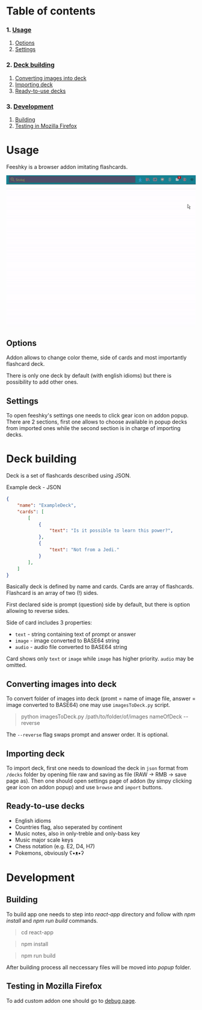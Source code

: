 # Table of contents

### 1. [Usage](#usage)
1. [Options](#options)
2. [Settings](#settings)
### 2. [Deck building](#deck-building)
1. [Converting images into deck](#converting-images-into-deck)
2. [Importing deck](#importing-deck)
3. [Ready-to-use decks](#ready-to-use-decks)
### 3. [Development](#development)
1. [Building](#building)
2. [Testing in Mozilla Firefox](#testing-in-mozilla-firefox)

# Usage
Feeshky is a browser addon imitating flashcards.

![Show-off](readme-assets/showoff.gif)

## Options

Addon allows to change color theme, side of cards and most importantly flashcard deck.

There is only one deck by default (with english idioms) but there is possibility to add other ones.

## Settings

To open feeshky's settings one needs to click gear icon on addon popup.
There are 2 sections, first one allows to choose available in popup decks from imported ones while the second section is in charge of importing decks.

# Deck building

Deck is a set of flashcards described using JSON.

Example deck - JSON
```JSON
{
    "name": "ExampleDeck",
    "cards": [
        [
            {
                "text": "Is it possible to learn this power?",
            },
            {
                "text": "Not from a Jedi."
            }
        ],
    ]
}
```
Basically deck is defined by name and cards. Cards are array of flashcards. Flashcard is an array of two (!) sides.

First declared side is prompt (question) side by default, but there is option allowing to reverse sides. 

Side of card includes 3 properties:
- `text` - string containing text of prompt or answer
- `image` - image converted to BASE64 string
- `audio` - audio file converted to BASE64 string

Card shows only `text` or `image` while `image` has higher priority.
`audio` may be omitted.

## Converting images into deck

To convert folder of images into deck (promt = name of image file, answer = image converted to BASE64) one may use `imagesToDeck.py` script.

>python imagesToDeck.py /path/to/folder/of/images nameOfDeck --reverse

The `--reverse` flag swaps prompt and answer order. It is optional.

## Importing deck

To import deck, first one needs to download the deck in `json` format from `/decks` folder by opening file raw and saving as file (RAW -> RMB -> save page as). Then one should open settings page of addon (by simpy clicking gear icon on addon popup) and use `browse` and `import` buttons.

## Ready-to-use decks

* English idioms
* Countries flag, also seperated by continent
* Music notes, also in only-treble and only-bass key
* Music major scale keys
* Chess notation (e.g. E2, D4, H7)
* Pokemons, obviously ʕ•ᴥ•ʔ

# Development

## Building
To build app one needs to step into <i>react-app</i> directory and follow with <i>npm install</i> and <i>npm run build</i> commands.

> cd react-app

> npm install

> npm run build

After building process all neccessary files will be moved into <i>popup</i> folder.
## Testing in Mozilla Firefox
To add custom addon one should go to [debug page](about:debugging#/runtime/this-firefox).
